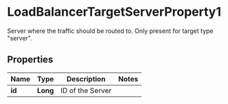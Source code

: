 

# LoadBalancerTargetServerProperty1

Server where the traffic should be routed to. Only present for target type \"server\".

## Properties

| Name | Type | Description | Notes |
|------------ | ------------- | ------------- | -------------|
|**id** | **Long** | ID of the Server |  |



